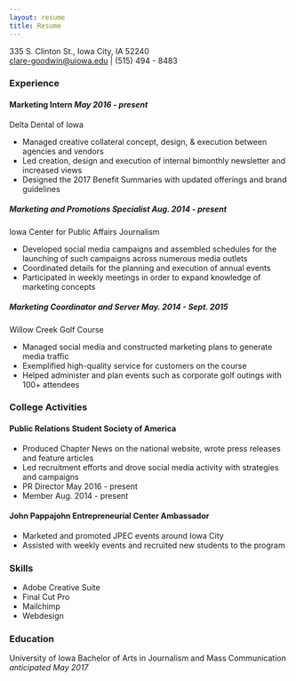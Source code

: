 ```yaml
---
layout: resume
title: Resume
---
```

335 S. Clinton St., Iowa City, IA 52240  
[clare-goodwin@uiowa.edu](mailto:clare-goodwin@uiowa.edu) | (515) 494 - 8483

### Experience

#### Marketing Intern *May 2016 - present*
Delta Dental of Iowa 

* Managed creative collateral concept, design, & execution between agencies and vendors
* Led creation, design and execution of internal bimonthly newsletter and increased views
* Designed the 2017 Benefit Summaries with updated offerings and brand guidelines

##### Marketing and Promotions Specialist *Aug. 2014 - present*
Iowa Center for Public Affairs Journalism  

* Developed social media campaigns and assembled schedules for the launching of such campaigns across numerous media outlets
* Coordinated details for the planning and execution of annual events 
* Participated in weekly meetings in order to expand knowledge of marketing concepts

##### Marketing Coordinator and Server *May. 2014 - Sept. 2015*
Willow Creek Golf Course  

* Managed social media and constructed marketing plans to generate media traffic
* Exemplified high-quality service for customers on the course
* Helped administer and plan events such as corporate golf outings with 100+ attendees



### College Activities

#### Public Relations Student Society of America
* Produced Chapter News on the national website, wrote press releases and feature articles
* Led recruitment efforts and drove social media activity with strategies and campaigns 
* PR Director May 2016 - present
* Member Aug. 2014 - present

#### John Pappajohn Entrepreneurial Center Ambassador
* Marketed and promoted JPEC events around Iowa City 
* Assisted with weekly events and recruited new students to the program

### Skills
* Adobe Creative Suite
* Final Cut Pro
* Mailchimp
* Webdesign



### Education
University of Iowa
Bachelor of Arts in Journalism and Mass Communication *anticipated May 2017* 
